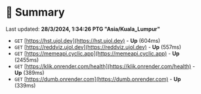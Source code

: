 # 📖 Summary
Last updated: **28/3/2024, 1:34:26 PTG "Asia/Kuala_Lumpur"**

- `GET` [https://hst.ujol.dev](https://hst.ujol.dev) - **Up** (604ms)
- `GET` [https://reddviz.ujol.dev](https://reddviz.ujol.dev) - **Up** (557ms)
- `GET` [https://memeapi.cyclic.app](https://memeapi.cyclic.app) - **Up** (2455ms)
- `GET` [https://klik.onrender.com/health](https://klik.onrender.com/health) - **Up** (389ms)
- `GET` [https://dumb.onrender.com](https://dumb.onrender.com) - **Up** (339ms)
